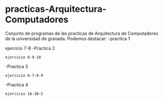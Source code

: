 practicas-Arquitectura-Computadores
===================================

Conjunto de programas  de las practicas de Arquitectura de Computadores de la universidad de granada.
Podemos destacar:
-practica 1
  
  ejercicio 7-8
-Practica 2

	ejercicio 8-9-10
-Practica 3

	ejercicio 6-7-8-9
-Practica 4

	ejercicio 1A-1B-2
